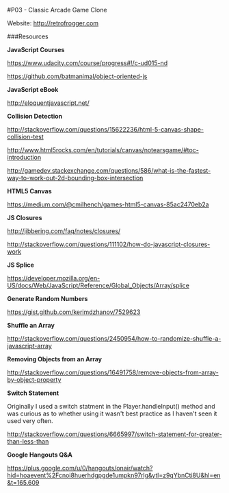 #P03 - Classic Arcade Game Clone

Website: http://retrofrogger.com

###Resources

**JavaScript Courses**

https://www.udacity.com/course/progress#!/c-ud015-nd

https://github.com/batmanimal/object-oriented-js

**JavaScript eBook**

http://eloquentjavascript.net/

**Collision Detection**

http://stackoverflow.com/questions/15622236/html-5-canvas-shape-collision-test

http://www.html5rocks.com/en/tutorials/canvas/notearsgame/#toc-introduction

http://gamedev.stackexchange.com/questions/586/what-is-the-fastest-way-to-work-out-2d-bounding-box-intersection

**HTML5 Canvas**

https://medium.com/@cmilhench/games-html5-canvas-85ac2470eb2a

**JS Closures**

http://jibbering.com/faq/notes/closures/

http://stackoverflow.com/questions/111102/how-do-javascript-closures-work

**JS Splice**

https://developer.mozilla.org/en-US/docs/Web/JavaScript/Reference/Global_Objects/Array/splice

**Generate Random Numbers**

https://gist.github.com/kerimdzhanov/7529623

**Shuffle an Array**

http://stackoverflow.com/questions/2450954/how-to-randomize-shuffle-a-javascript-array

**Removing Objects from an Array**

http://stackoverflow.com/questions/16491758/remove-objects-from-array-by-object-property

**Switch Statement**

Originally I used a switch statment in the Player.handleInput() method and was curious as to whether using it wasn't best practice as I haven't seen it used very often.

http://stackoverflow.com/questions/6665997/switch-statement-for-greater-than-less-than

**Google Hangouts Q&A**

https://plus.google.com/u/0/hangouts/onair/watch?hid=hoaevent%2Fcnoi8huerhdgpgde1umpkn97rlg&ytl=z9qYbnCti8U&hl=en&t=165.609

